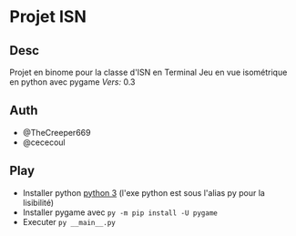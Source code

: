 # Projet ISN

## Desc
Projet en binome pour la classe d'ISN en Terminal
Jeu en vue isométrique en python avec pygame
_Vers:_ 0.3

## Auth
 * @TheCreeper669
 * @cececoul

## Play
 * Installer python [python 3](https://www.python.org/downloads/) (l'exe python est sous l'alias py pour la lisibilité)
 * Installer pygame avec `py -m pip install -U pygame`
 * Executer `py __main__.py`
